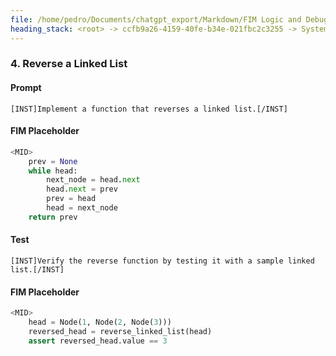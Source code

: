 ```yaml
---
file: /home/pedro/Documents/chatgpt_export/Markdown/FIM Logic and Debugging.md
heading_stack: <root> -> ccfb9a26-4159-40fe-b34e-021fbc2c3255 -> System -> ec3e3103-d827-4adc-88e3-b58200f32ea1 -> System -> aaa24904-7ec6-4e44-875c-31e21b7e874c -> User -> 3e42be5a-97b3-4ca4-9124-2ca3d4c32e56 -> Assistant -> aaa28121-a13e-461d-b618-50b1d0782f06 -> User -> 4e857123-36b1-4338-93ea-5120e13173e6 -> Assistant -> 758a5e3b-4420-4a7f-a358-2a439ec0d249 -> Tool -> db910fdc-c297-4dca-89b9-6f372fef740f -> Assistant -> 1. Recursive Factorial Function -> Prompt -> FIM Placeholder -> Test -> FIM Placeholder -> 2. 2D Point Class with Distance Calculation -> Prompt -> FIM Placeholder -> Test -> FIM Placeholder -> 3. Asynchronous URL Fetcher -> Prompt -> FIM Placeholder -> Test -> FIM Placeholder -> 4. Reverse a Linked List
---
```

### 4. Reverse a Linked List
#### Prompt
```plaintext
[INST]Implement a function that reverses a linked list.[/INST]
```
#### FIM Placeholder
```python
<MID>
    prev = None
    while head:
        next_node = head.next
        head.next = prev
        prev = head
        head = next_node
    return prev
```
#### Test
```plaintext
[INST]Verify the reverse function by testing it with a sample linked list.[/INST]
```
#### FIM Placeholder
```python
<MID>
    head = Node(1, Node(2, Node(3)))
    reversed_head = reverse_linked_list(head)
    assert reversed_head.value == 3
```

